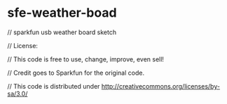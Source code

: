 sfe-weather-boad
================

// sparkfun usb weather board sketch

// License:

// This code is free to use, change, improve, even sell! 

// Credit goes to Sparkfun for the original code.

// This code is distributed under http://creativecommons.org/licenses/by-sa/3.0/
